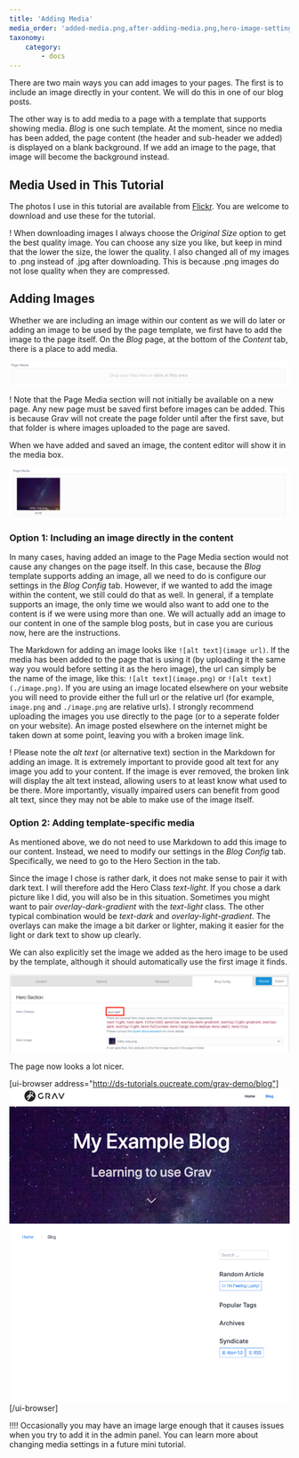 ```yaml
---
title: 'Adding Media'
media_order: 'added-media.png,after-adding-media.png,hero-image-settings.png,media-resizing.png,page-media.png'
taxonomy:
    category:
        - docs
---
```


There are two main ways you can add images to your pages. The first is to include an image directly in your content. We will do this in one of our blog posts.

The other way is to add media to a page with a template that supports showing media. _Blog_ is one such template. At the moment, since no media has been added, the page content (the header and sub-header we added) is displayed on a blank background. If we add an image to the page, that image will become the background instead.

## Media Used in This Tutorial

The photos I use in this tutorial are available from [Flickr](https://www.flickr.com/photos/theodwynn/albums/72157712814676952). You are welcome to download and use these for the tutorial.

! When downloading images I always choose the _Original Size_ option to get the best quality image. You can choose any size you like, but keep in mind that the lower the size, the lower the quality. I also changed all of my images to .png instead of .jpg after downloading. This is because .png images do not lose quality when they are compressed.

## Adding Images

Whether we are including an image within our content as we will do later or adding an image to be used by the page template, we first have to add the image to the page itself. On the _Blog_ page, at the bottom of the _Content_ tab, there is a place to add media.

![The Page Media section is at the bottom of the Content tab. The box says: 'Drop your files here or click in this area.'](page-media.png)

! Note that the Page Media section will not initially be available on a new page. Any new page must be saved first before images can be added. This is because Grav will not create the page folder until after the first save, but that folder is where images uploaded to the page are saved.

When we have added and saved an image, the content editor will show it in the media box.

![The milky-way.png image is shown in the Page Media box where the text 'Drop your files here etc.' used to be.](added-media.png)

### Option 1: Including an image directly in the content

In many cases, having added an image to the Page Media section would not cause any changes on the page itself. In this case, because the _Blog_ template supports adding an image, all we need to do is configure our settings in the _Blog Config_ tab. However, if we wanted to add the image within the content, we still could do that as well. In general, if a template supports an image, the only time we would also want to add one to the content is if we were using more than one. We will actually add an image to our content in one of the sample blog posts, but in case you are curious now, here are the instructions.

The Markdown for adding an image looks like `![alt text](image url)`. If the media has been added to the page that is using it (by uploading it the same way you would before setting it as the hero image), the url can simply be the name of the image, like this: `![alt text](image.png)` or `![alt text](./image.png)`. If you are using an image located elsewhere on your website you will need to provide either the full url or the relative url (for example, `image.png` and `./image.png` are relative urls). I strongly recommend uploading the images you use directly to the page (or to a seperate folder on your website). An image posted elsewhere on the internet might be taken down at some point, leaving you with a broken image link.

! Please note the _alt text_ (or alternative text) section in the Markdown for adding an image. It is extremely important to provide good alt text for any image you add to your content. If the image is ever removed, the broken link will display the alt text instead, allowing users to at least know what used to be there. More importantly, visually impaired users can benefit from good alt text, since they may not be able to make use of the image itself.

### Option 2: Adding template-specific media

As mentioned above, we do not need to use Markdown to add this image to our content. Instead, we need to modify our settings in the _Blog Config_ tab. Specifically, we need to go to the Hero Section in the tab.

Since the image I chose is rather dark, it does not make sense to pair it with dark text. I will therefore add the Hero Class _text-light_. If you chose a dark picture like I did, you will also be in this situation. Sometimes you might want to pair _overlay-dark-gradient_ with the _text-light_ class. The other typical combination would be _text-dark_ and _overlay-light-gradient_. The overlays can make the image a bit darker or lighter, making it easier for the light or dark text to show up clearly.

We can also explicitly set the image we added as the hero image to be used by the template, although it should automatically use the first image it finds.

![The first section of the Blog Config tab is the Hero Section. Hero Classes: text-light. Hero Image: milky-way.png.](hero-image-settings.png)

The page now looks a lot nicer.

[ui-browser address="http://ds-tutorials.oucreate.com/grav-demo/blog"]
![The Blog page on the website now shows the content in light text on top of the image we added.](after-adding-media.png)
[/ui-browser]

!!!! Occasionally you may have an image large enough that it causes issues when you try to add it in the admin panel. You can learn more about changing media settings in a future mini tutorial.
